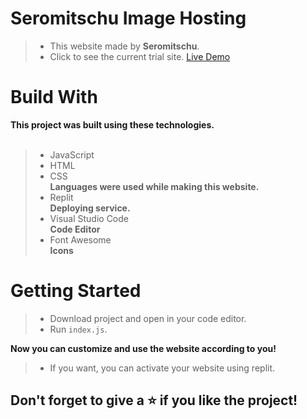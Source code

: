 <h1>Seromitschu Image Hosting</h1>

> - This website made by **Seromitschu**. <br>
> - Click to see the current trial site. <a target="_blank" href="https://img.seromitschu.repl.co">Live Demo<a>


<h1>Build With</h1>

**This project was built using these technologies.**
<br><br>

> - JavaScript
> - HTML
> - CSS <br> **Languages ​​were used while making this website.**
> - Replit <br>**Deploying service.**
> - Visual Studio Code <br>**Code Editor**
> - Font Awesome <br> **Icons**


<h1>Getting Started</h1>

> - Download project and open in your code editor.
> - Run ``index.js``.

**Now you can customize and use the website according to you!**

> - If you want, you can activate your website using replit.


<h2>Don't forget to give a ⭐ if you like the project!</h2>
